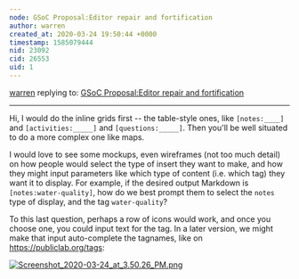 ```yaml
---
node: GSoC Proposal:Editor repair and fortification
author: warren
created_at: 2020-03-24 19:50:44 +0000
timestamp: 1585079444
nid: 23092
cid: 26553
uid: 1
---
```




[warren](../profile/warren) replying to: [GSoC Proposal:Editor repair and fortification](../notes/keshavgarg234156/03-06-2020/gsoc-proposal-editor-repair-and-fortification)

----
Hi, I would do the inline grids first -- the table-style ones, like `[notes:____]` and `[activities:_____]` and `[questions:_____]`. Then you'll be well situated to do a more complex one like maps. 

I would love to see some mockups, even wireframes (not too much detail) on how people would select the type of insert they want to make, and how they might input parameters like which type of content (i.e. which tag) they want it to display. For example, if the desired output Markdown is `[notes:water-quality]`, how do we best prompt them to select the `notes` type of display, and the tag `water-quality`? 

To this last question, perhaps a row of icons would work, and once you choose one, you could input text for the tag. In a later version, we might make that input auto-complete the tagnames, like on https://publiclab.org/tags:


[![Screenshot_2020-03-24_at_3.50.26_PM.png](/i/38709)](/i/38709?s=o)

